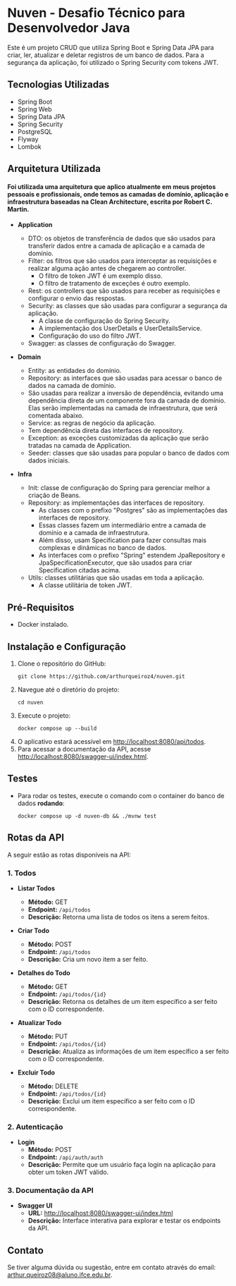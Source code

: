 # Nuven - Desafio Técnico para Desenvolvedor Java

Este é um projeto CRUD que utiliza Spring Boot e Spring Data JPA para criar, ler, atualizar e deletar registros de um banco de dados. Para a segurança da aplicação, foi utilizado o Spring Security com tokens JWT.

## Tecnologias Utilizadas

- Spring Boot
- Spring Web
- Spring Data JPA
- Spring Security
- PostgreSQL
- Flyway
- Lombok

## Arquitetura Utilizada

#### Foi utilizada uma arquitetura que aplico atualmente em meus projetos pessoais e profissionais, onde temos as camadas de domínio, aplicação e infraestrutura baseadas na Clean Architecture, escrita por Robert C. Martin.

- **Application**
  - DTO: os objetos de transferência de dados que são usados para transferir dados entre a camada de aplicação e a camada de domínio.
  - Filter: os filtros que são usados para interceptar as requisições e realizar alguma ação antes de chegarem ao controller.
    - O filtro de token JWT é um exemplo disso.
    - O filtro de tratamento de exceções é outro exemplo.
  - Rest: os controllers que são usados para receber as requisições e configurar o envio das respostas.
  - Security: as classes que são usadas para configurar a segurança da aplicação.
    - A classe de configuração do Spring Security.
    - A implementação dos UserDetails e UserDetailsService.
    - Configuração do uso do filtro JWT.
  - Swagger: as classes de configuração do Swagger.

- **Domain**
  - Entity: as entidades do domínio.
  - Repository: as interfaces que são usadas para acessar o banco de dados na camada de domínio.
  - São usadas para realizar a inversão de dependência, evitando uma dependência direta de um componente fora da camada de domínio. Elas serão implementadas na camada de infraestrutura, que será comentada abaixo.
  - Service: as regras de negócio da aplicação.
  - Tem dependência direta das interfaces de repository.
  - Exception: as exceções customizadas da aplicação que serão tratadas na camada de Application.
  - Seeder: classes que são usadas para popular o banco de dados com dados iniciais.

- **Infra**
  - Init: classe de configuração do Spring para gerenciar melhor a criação de Beans.
  - Repository: as implementações das interfaces de repository.
    - As classes com o prefixo "Postgres" são as implementações das interfaces de repository.
    - Essas classes fazem um intermediário entre a camada de domínio e a camada de infraestrutura.
    - Além disso, usam Specification para fazer consultas mais complexas e dinâmicas no banco de dados.
    - As interfaces com o prefixo "Spring" estendem JpaRepository e JpaSpecificationExecutor, que são usados para criar Specification citadas acima.
  - Utils: classes utilitárias que são usadas em toda a aplicação.
    - A classe utilitária de token JWT.

## Pré-Requisitos

- Docker instalado.

## Instalação e Configuração

1. Clone o repositório do GitHub:
    ```
    git clone https://github.com/arthurqueiroz4/nuven.git
    ```
2. Navegue até o diretório do projeto:
    ```
    cd nuven
    ```
3. Execute o projeto:
    ```
    docker compose up --build
    ```
4. O aplicativo estará acessível em [http://localhost:8080/api/todos](http://localhost:8080/api).
5. Para acessar a documentação da API, acesse [http://localhost:8080/swagger-ui/index.html](http://localhost:8080/swagger-ui/index.html).

## Testes

- Para rodar os testes, execute o comando com o container do banco de dados **rodando**:
    ```
    docker compose up -d nuven-db && ./mvnw test
    ```
## Rotas da API

A seguir estão as rotas disponíveis na API:

### 1. Todos

- **Listar Todos**
  - **Método:** GET
  - **Endpoint:** `/api/todos`
  - **Descrição:** Retorna uma lista de todos os itens a serem feitos.

- **Criar Todo**
  - **Método:** POST
  - **Endpoint:** `/api/todos`
  - **Descrição:** Cria um novo item a ser feito.

- **Detalhes do Todo**
  - **Método:** GET
  - **Endpoint:** `/api/todos/{id}`
  - **Descrição:** Retorna os detalhes de um item específico a ser feito com o ID correspondente.

- **Atualizar Todo**
  - **Método:** PUT
  - **Endpoint:** `/api/todos/{id}`
  - **Descrição:** Atualiza as informações de um item específico a ser feito com o ID correspondente.

- **Excluir Todo**
  - **Método:** DELETE
  - **Endpoint:** `/api/todos/{id}`
  - **Descrição:** Exclui um item específico a ser feito com o ID correspondente.

### 2. Autenticação

- **Login**
  - **Método:** POST
  - **Endpoint:** `/api/auth/auth`
  - **Descrição:** Permite que um usuário faça login na aplicação para obter um token JWT válido.


### 3. Documentação da API

- **Swagger UI**
  - **URL:** [http://localhost:8080/swagger-ui/index.html](http://localhost:8080/swagger-ui/index.html)
  - **Descrição:** Interface interativa para explorar e testar os endpoints da API.

## Contato

Se tiver alguma dúvida ou sugestão, entre em contato através do email: arthur.queiroz08@aluno.ifce.edu.br.
